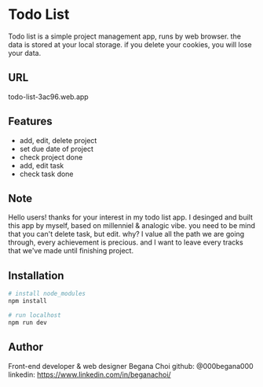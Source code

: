 # Todo List

Todo list is a simple project management app, runs by web browser.
the data is stored at your local storage.
if you delete your cookies, you will lose your data.

## URL

todo-list-3ac96.web.app

## Features

- add, edit, delete project
- set due date of project
- check project done
- add, edit task
- check task done

## Note

Hello users! thanks for your interest in my todo list app.
I desinged and built this app by myself, based on millenniel & analogic vibe.
you need to be mind that you can't delete task, but edit.
why? I value all the path we are going through, every achievement is precious. and I want to leave every tracks that we've made until finishing project.

## Installation

```bash
# install node_modules
npm install

# run localhost
npm run dev
```

## Author

Front-end developer & web designer
Begana Choi
github: @000begana000
linkedin: https://www.linkedin.com/in/beganachoi/
